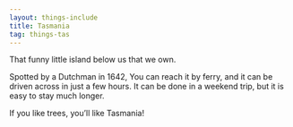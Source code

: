 ```yaml
---
layout: things-include
title: Tasmania
tag: things-tas
---
```


That funny little island below us that we own. 

Spotted by a Dutchman in 1642,  You can reach it by ferry, and it can be driven across in just a few hours. It can be done in a weekend trip, but it is easy to stay much longer. 

If you like trees, you’ll like Tasmania!
